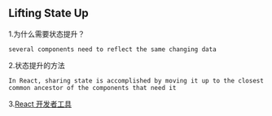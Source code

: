 ## Lifting State Up

1.为什么需要状态提升？
```
several components need to reflect the same changing data
```
2.状态提升的方法
```
In React, sharing state is accomplished by moving it up to the closest common ancestor of the components that need it
```
3.[React 开发者工具 ](https://github.com/facebook/react-devtools/tree/v3)